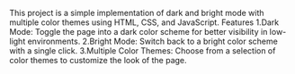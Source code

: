 This project is a simple implementation of dark and bright mode with multiple color themes using HTML, CSS, and JavaScript.
Features
1.Dark Mode: Toggle the page into a dark color scheme for better visibility in low-light environments.
2.Bright Mode: Switch back to a bright color scheme with a single click.
3.Multiple Color Themes: Choose from a selection of color themes to customize the look of the page.
